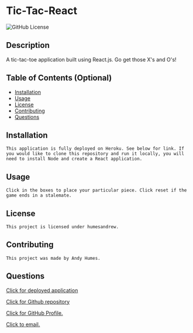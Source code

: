 # Tic-Tac-React 

  ![GitHub License](https://img.shields.io/badge/license-humesandrew-blue.svg)
  ## Description
  A tic-tac-toe application built using React.js. Go get those X's and O's!

  ## Table of Contents (Optional)
  - [Installation](#installation)
  - [Usage](#usage)
  - [License](#license)
  - [Contributing](#contributing)
  - [Questions](#questions)

  ## Installation
    This application is fully deployed on Heroku. See below for link. If you would like to clone this repository and run it locally, you will need to install Node and create a React application. 
  
  ## Usage
    Click in the boxes to place your particular piece. Click reset if the game ends in a stalemate. 

  ## License
    This project is licensed under humesandrew. 

  ## Contributing
    This project was made by Andy Humes. 

  ## Questions

  [Click for deployed application](https://humestictacreact.herokuapp.com/)
  
  [Click for Github repository](https://github.com/humesandrew/ticTacReact)

  [Click for GitHub Profile.](https://github.com/humesandrew)
  
  [Click to email.](mailto:humes.andrew@gmail.com)


